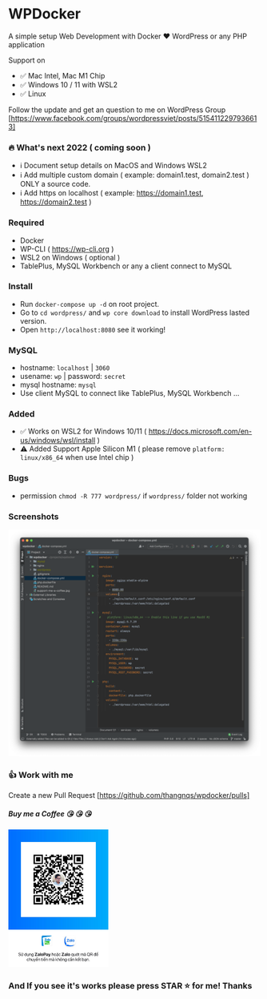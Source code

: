 # WPDocker

A simple setup Web Development with Docker :hearts: WordPress or any PHP application

Support on 
 - :white_check_mark: Mac Intel, Mac M1 Chip
 - :white_check_mark: Windows 10 / 11 with WSL2 
 - :white_check_mark: Linux
  

Follow the update and get an question to me on WordPress Group [https://www.facebook.com/groups/wordpressviet/posts/5154112297936613]

### :fire: What's next 2022 ( coming soon )
- :information_source: Document setup details on MacOS and Windows WSL2
- :information_source: Add multiple custom domain ( example: domain1.test, domain2.test ) ONLY a source code.
- :information_source: Add https on localhost ( example: https://domain1.test, https://domain2.test )

### Required
- Docker 
- WP-CLI ( https://wp-cli.org ) 
- WSL2 on Windows ( optional )
- TablePlus, MySQL Workbench or any a client connect to MySQL

### Install
- Run `docker-compose up -d` on root project.
- Go to `cd wordpress/` and `wp core download` to install WordPress lasted version. 
- Open `http://localhost:8080` see it working!

### MySQL
- hostname: `localhost` | `3060`
- usename: `wp` | password: `secret`
- mysql hostname: `mysql`
- Use client MySQL to connect like TablePlus, MySQL Workbench ...

### Added 
- :white_check_mark: Works on WSL2 for Windows 10/11 ( https://docs.microsoft.com/en-us/windows/wsl/install )
- :warning: Added Support Apple Silicon M1 ( please remove `platform: linux/x86_64` when use Intel chip )

### Bugs
- permission `chmod -R 777 wordpress/` if `wordpress/` folder not working

### Screenshots

<img src="screenshots/env.png" alt="drawing" />

### :+1: Work with me

Create a new Pull Request [https://github.com/thangnqs/wpdocker/pulls]

##### Buy me a Coffee :kissing_heart: :kissing_heart: :kissing_heart:

<img src="support-me-a-coffee.jpg" alt="drawing" width="200"/>

### And If you see it's works please press STAR :star: for me! Thanks 
